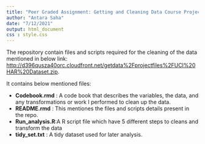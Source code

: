 ```yaml
---
title: "Peer Graded Assignment: Getting and Cleaning Data Course Project"
author: "Antara Saha"
date: "7/12/2021"
output: html_document
css : style.css
---
```


The repository contain files and scripts required for the cleaning of the data mentioned in below link:
<http://d396qusza40orc.cloudfront.net/getdata%2Fprojectfiles%2FUCI%20HAR%20Dataset.zip>.

It contains below mentioned files:

* **Codebook.rmd** : A code book that describes the variables, the data, and any transformations                       or work I performed to clean up the data.
* **README.rmd** :   This mentiones the files and scripts details present in the repo.
* **Run_analysis.R**:A R script file which have 5 different steps to cleans and transform the                          data
* **tidy_set.txt** : A tidy dataset used for later analysis. 
